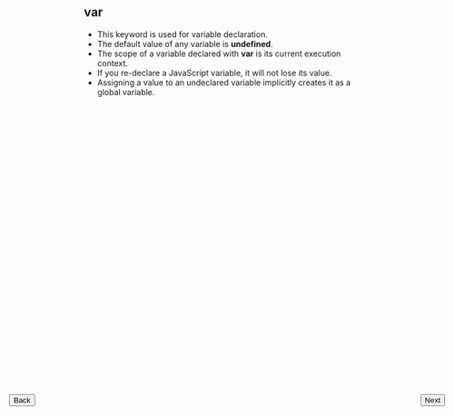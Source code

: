 <input style="position: absolute; top: 20%;left: 10%;" type="button" onclick="location.href='https://rahgadda.github.io/Javascript/Keywords/01-Keywords.html';" value="Back" />
<input style="position: absolute; top: 20%;right: 10%;" type="button" onclick="location.href='https://rahgadda.github.io/Javascript/Keywords/03-Let.html';" value="Next" />
<br/><br/>

## var

- This keyword is used for variable declaration.
- The default value of any variable is **undefined**.
- The scope of a variable declared with **var** is its current execution context.
- If you re-declare a JavaScript variable, it will not lose its value.
- Assigning a value to an undeclared variable implicitly creates it as a global variable.

